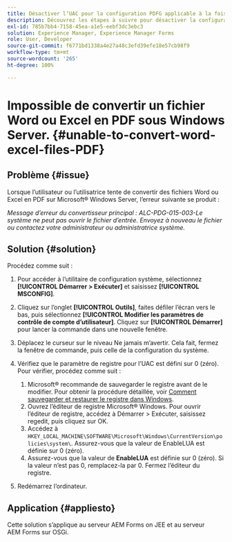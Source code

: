 ```yaml
---
title: Désactiver l’UAC pour la configuration PDFG applicable à la fois à JEE et OSGI
description: Découvrez les étapes à suivre pour désactiver la configuration UAC pour PDFG afin de corriger la conversion Word vers PDF.
exl-id: 785b7bb4-7158-45ea-a1e5-eebf3dc3ebc3
solution: Experience Manager, Experience Manager Forms
role: User, Developer
source-git-commit: f6771bd1338a4e27a48c3efd39efe18e57cb98f9
workflow-type: tm+mt
source-wordcount: '265'
ht-degree: 100%

---
```


# Impossible de convertir un fichier Word ou Excel en PDF sous Windows Server. {#unable-to-convert-word-excel-files-PDF}

## Problème {#issue}

Lorsque l’utilisateur ou l’utilisatrice tente de convertir des fichiers Word ou Excel en PDF sur Microsoft® Windows Server, l’erreur suivante se produit :

*Message d’erreur du convertisseur principal :*
*ALC-PDG-015-003-Le système ne peut pas ouvrir le fichier d’entrée. Envoyez à nouveau le fichier ou contactez votre administrateur ou administratrice système.*


## Solution {#solution}

Procédez comme suit :

1. Pour accéder à l’utilitaire de configuration système, sélectionnez **[!UICONTROL Démarrer > Exécuter]** et saisissez **[!UICONTROL MSCONFIG]**.
1. Cliquez sur l’onglet **[!UICONTROL Outils]**, faites défiler l’écran vers le bas, puis sélectionnez **[!UICONTROL Modifier les paramètres de contrôle de compte d’utilisateur]**. Cliquez sur **[!UICONTROL Démarrer]** pour lancer la commande dans une nouvelle fenêtre.
1. Déplacez le curseur sur le niveau Ne jamais m’avertir. Cela fait, fermez la fenêtre de commande, puis celle de la configuration du système.
1. Vérifiez que le paramètre de registre pour l’UAC est défini sur 0 (zéro). Pour vérifier, procédez comme suit :

   1. Microsoft® recommande de sauvegarder le registre avant de le modifier. Pour obtenir la procédure détaillée, voir [Comment sauvegarder et restaurer le registre dans Windows](https://support.microsoft.com/fr-fr/help/322756).
   1. Ouvrez l’éditeur de registre Microsoft® Windows. Pour ouvrir l’éditeur de registre, accédez à Démarrer > Exécuter, saisissez regedit, puis cliquez sur OK.
   1. Accédez à `HKEY_LOCAL_MACHINE\SOFTWARE\Microsoft\Windows\CurrentVersion\policies\system\`. Assurez-vous que la valeur de EnableLUA est définie sur 0 (zéro).
   1. Assurez-vous que la valeur de **EnableLUA** est définie sur 0 (zéro). Si la valeur n’est pas 0, remplacez-la par 0. Fermez l’éditeur du registre.

1. Redémarrez l’ordinateur.

## Application {#appliesto}

Cette solution s’applique au serveur AEM Forms on JEE et au serveur AEM Forms sur OSGi.
